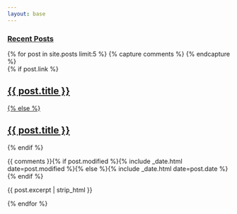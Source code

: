 ```yaml
---
layout: base
---
```


<div id="index">
  <h3><a href="{{ site.url}}/posts/">Recent Posts</a></h3>
  {% for post in site.posts limit:5 %} 
  {% capture comments %}
    <span class="comments"><i class="fa fa-fw fa-comments-o"></i> <a href="{{ site.url }}{{ post.url }}#disqus_thread"></a></span>
  {% endcapture %}   
  <article>
    {% if post.link %}
      <h2 class="link-post"><a href="{{ site.url }}{{ post.url }}" title="{{ post.title }}">{{ post.title }}</a> <a href="{{ post.link }}" target="_blank" title="{{ post.title }}"><i class="fa fa-link"></i></h2>
    {% else %}
      <h2><a href="{{ site.url }}{{ post.url }}" title="{{ post.title }}">{{ post.title }}</a></h2>
    {% endif %}
    <p class="byline">{{ comments }}{% if post.modified %}<time datetime="{{ post.modified | date: "%Y-%m-%d" }}">{% include _date.html date=post.modified %}</time>{% else %}<time datetime="{{ post.date | date_to_xmlschema }}">{% include _date.html date=post.date %}</time>{% endif %}</p>
    <p>{{ post.excerpt | strip_html }}</p>
  </article>
  {% endfor %}
</div><!-- /#index -->